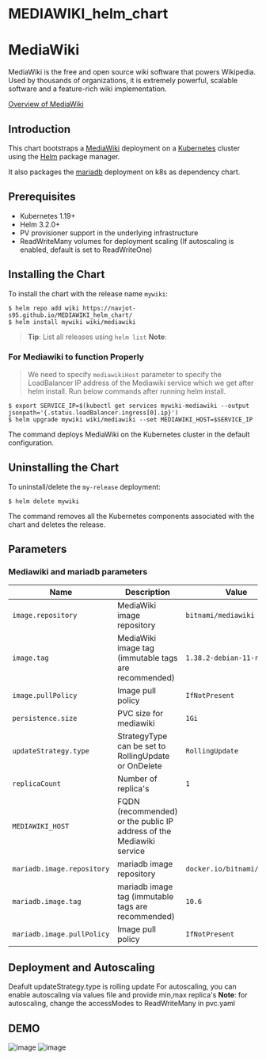 # MEDIAWIKI_helm_chart
# MediaWiki

MediaWiki is the free and open source wiki software that powers Wikipedia. Used by thousands of organizations, it is extremely powerful, scalable software and a feature-rich wiki implementation.

[Overview of MediaWiki](http://www.mediawiki.org/wiki/MediaWiki)


## Introduction

This chart bootstraps a [MediaWiki](https://hub.docker.com/r/bitnami/mediawiki/) deployment on a [Kubernetes](https://kubernetes.io) cluster using the [Helm](https://helm.sh) package manager.

It also packages the [mariadb](https://hub.docker.com/r/bitnami/mariadb/) deployment on k8s as dependency chart.


## Prerequisites

- Kubernetes 1.19+
- Helm 3.2.0+
- PV provisioner support in the underlying infrastructure 
- ReadWriteMany volumes for deployment scaling (If autoscaling is enabled, default is set to ReadWriteOne)

## Installing the Chart

To install the chart with the release name `mywiki`:

```console
$ helm repo add wiki https://navjot-s95.github.io/MEDIAWIKI_helm_chart/
$ helm install mywiki wiki/mediawiki
```
> **Tip**: List all releases using `helm list`
**Note**:
### For Mediawiki to function Properly
> We need to specify `mediawikiHost` parameter to specify the LoadBalancer IP address of the Mediawiki service which we get after helm install.
> Run below commands after running helm install.
```console
$ export SERVICE_IP=$(kubectl get services mywiki-mediawiki --output jsonpath='{.status.loadBalancer.ingress[0].ip}')
$ helm upgrade mywiki wiki/mediawiki --set MEDIAWIKI_HOST=$SERVICE_IP
```

The command deploys MediaWiki on the Kubernetes cluster in the default configuration.



## Uninstalling the Chart

To uninstall/delete the `my-release` deployment:

```console
$ helm delete mywiki
```

The command removes all the Kubernetes components associated with the chart and deletes the release.

## Parameters

### Mediawiki and mariadb parameters

| Name                 | Description                                                                                                                                        | Value                 |
| -------------------- | -------------------------------------------------------------------------------------------------------------------------------------------------- | --------------------- |                                                                                 
| `image.repository`   | MediaWiki image repository                                                                                                                         | `bitnami/mediawiki`   |
| `image.tag`          | MediaWiki image tag (immutable tags are recommended)                                                                                               | `1.38.2-debian-11-r2` |
| `image.pullPolicy`   | Image pull policy                                                                                                                                  | `IfNotPresent`        |
| `persistence.size`   | PVC size for mediawiki                                                                                                                             | `1Gi`                 |
| `updateStrategy.type`| StrategyType can be set to RollingUpdate or OnDelete                                                                                               | `RollingUpdate`       |
| `replicaCount`| Number of replica's                                                                                               | `1`       |
| `MEDIAWIKI_HOST`| FQDN (recommended) or the public IP address of the Mediawiki service                                                                                               |        |
| `mariadb.image.repository`   | mariadb image repository                                                                                                                         | `docker.io/bitnami/mariadb`   |
| `mariadb.image.tag`          | mariadb image tag (immutable tags are recommended)                                                                                               | `10.6` |
| `mariadb.image.pullPolicy`   | Image pull policy                                                                                                                                  | `IfNotPresent`        |

## Deployment and Autoscaling
Deafult updateStrategy.type is rolling update
For autoscaling, you can enable autoscaling via values file and provide min,max replica's
**Note**:
for autoscaling, change the accessModes to ReadWriteMany in pvc.yaml

## DEMO
![image](https://user-images.githubusercontent.com/36199283/178411391-e324485a-2381-43de-92e4-e6db420eb7fd.png)
![image](https://user-images.githubusercontent.com/36199283/178411405-43664554-b8ee-4a4c-87dc-d2bbbe583908.png)



